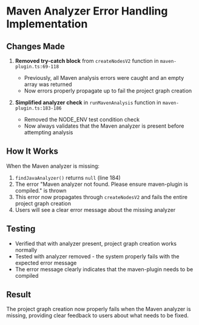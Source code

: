 # Maven Analyzer Error Handling Implementation

## Changes Made

1. **Removed try-catch block** from `createNodesV2` function in `maven-plugin.ts:69-118`
   - Previously, all Maven analysis errors were caught and an empty array was returned
   - Now errors properly propagate up to fail the project graph creation

2. **Simplified analyzer check** in `runMavenAnalysis` function in `maven-plugin.ts:183-186`
   - Removed the NODE_ENV test condition check
   - Now always validates that the Maven analyzer is present before attempting analysis

## How It Works

When the Maven analyzer is missing:
1. `findJavaAnalyzer()` returns `null` (line 184)
2. The error "Maven analyzer not found. Please ensure maven-plugin is compiled." is thrown
3. This error now propagates through `createNodesV2` and fails the entire project graph creation
4. Users will see a clear error message about the missing analyzer

## Testing

- Verified that with analyzer present, project graph creation works normally
- Tested with analyzer removed - the system properly fails with the expected error message
- The error message clearly indicates that the maven-plugin needs to be compiled

## Result

The project graph creation now properly fails when the Maven analyzer is missing, providing clear feedback to users about what needs to be fixed.
